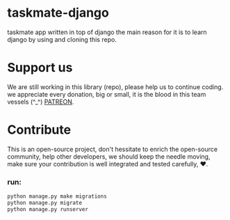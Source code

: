 # taskmate-django
taskmate app written in top of django the main reason for it is to learn django by using and cloning this repo.

# Support us
We are still working in this library (repo), please help us to continue coding. we appreciate every donation, big or small, it is the blood in this team vessels (^_^)
[PATREON](https://www.patreon.com/ms2052001/).

# Contribute
This is an open-source project, don't hessitate to enrich the open-source community, help other developers, we should keep the needle moving, make sure your contribution is well integrated and tested carefully, ❤️️.

### run:
``` python
python manage.py make migrations
python manage.py migrate
python manage.py runserver



